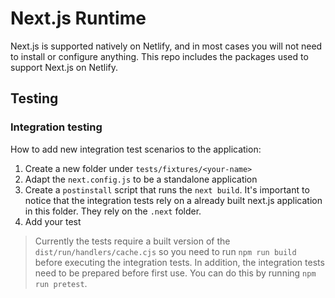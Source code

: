 # Next.js Runtime

Next.js is supported natively on Netlify, and in most cases you will not need to install or
configure anything. This repo includes the packages used to support Next.js on Netlify.

## Testing

### Integration testing

How to add new integration test scenarios to the application:

1. Create a new folder under `tests/fixtures/<your-name>`
2. Adapt the `next.config.js` to be a standalone application
3. Create a `postinstall` script that runs the `next build`. It's important to notice that the
   integration tests rely on a already built next.js application in this folder. They rely on the
   `.next` folder.
4. Add your test

> Currently the tests require a built version of the `dist/run/handlers/cache.cjs` so you need to
> run `npm run build` before executing the integration tests. In addition, the integration tests
> need to be prepared before first use. You can do this by running `npm run pretest`.
